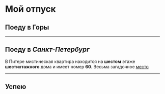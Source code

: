 # Мой отпуск

## Поеду в **Горы**

---
## **Поеду в _Санкт-Петербург_**

В Питере мистическая квартира находится на **шестом** этаже **шестиэтажного** дома и имеет номер **60**. Весьма загадочное [место](https://yandex.ru/maps/-/CCUJZIcN1A)

---
## Успею 
